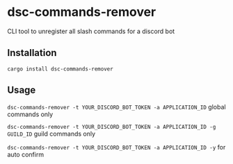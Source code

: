 # dsc-commands-remover

CLI tool to unregister all slash commands for a discord bot

## Installation

`cargo install dsc-commands-remover`

## Usage

`dsc-commands-remover -t YOUR_DISCORD_BOT_TOKEN -a APPLICATION_ID` global commands only

`dsc-commands-remover -t YOUR_DISCORD_BOT_TOKEN -a APPLICATION_ID -g GUILD_ID` guild commands only

`dsc-commands-remover -t YOUR_DISCORD_BOT_TOKEN -a APPLICATION_ID -y` for auto confirm
